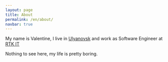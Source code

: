 ```yaml
---
layout: page
title: About
permalink: /en/about/
navbar: true
---
```


My name is Valentine, I live in [Ulyanovsk](https://ru.wikipedia.org/wiki/%D0%A3%D0%BB%D1%8C%D1%8F%D0%BD%D0%BE%D0%B2%D1%81%D0%BA) and work as Software Engineer at [RTK IT](https://www.rtk-infotech.ru/)

Nothing to see here, my life is pretty boring.
